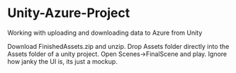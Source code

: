 # Unity-Azure-Project
Working with uploading and downloading data to Azure from Unity

Download FinishedAssets.zip and unzip. Drop Assets folder directly into the Assets folder of a unity project. Open Scenes->FinalScene and play. Ignore how janky the UI is, its just a mockup. 
